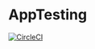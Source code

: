 # AppTesting

[![CircleCI](https://circleci.com/gh/bassaer/AppTesting/tree/master.svg?style=svg)](https://circleci.com/gh/bassaer/AppTesting/tree/master)
